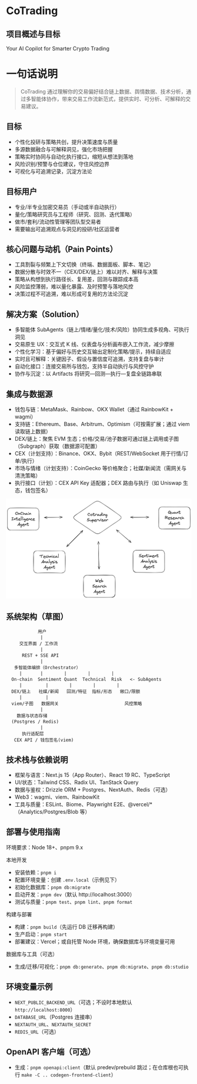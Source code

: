 # CoTrading

## 项目概述与目标

Your AI Copilot for Smarter Crypto Trading

# 一句话说明
> CoTrading 通过理解你的交易偏好结合链上数据、舆情数据、技术分析，通过多智能体协作，带来交易工作流新范式，提供实时、可分析、可解释的交易建议。

## 目标
- 个性化投研与策略共创，提升决策速度与质量
- 多源数据融合与可解释洞见，强化市场把握
- 策略实时协同与自动化执行接口，缩短从想法到落地
- 风险识别/预警与仓位建议，守住风控边界
- 可视化与可追溯记录，沉淀方法论

## 目标用户
- 专业/半专业加密交易员（手动或半自动执行）
- 量化/策略研究员与工程师（研究、回测、迭代策略）
- 做市/套利/流动性管理等团队型交易者
- 需要输出可追溯观点与洞见的投研/社区运营者

## 核心问题与动机（Pain Points）
- 工具割裂与频繁上下文切换（终端、数据面板、脚本、笔记）
- 数据分散与时效不一（CEX/DEX/链上）难以对齐、解释与决策
- 策略从构想到执行路径长、复用差，回测与跟踪成本高
- 风险监控薄弱，难以量化暴露、及时预警与落地风控
- 决策过程不可追溯，难以形成可复用的方法论沉淀

## 解决方案（Solution）
- 多智能体 SubAgents（链上/情绪/量化/技术/风险）协同生成多视角、可执行洞见
- 交易原生 UX：交互式 K 线、仪表盘与分析画布嵌入工作流，减少摩擦
- 个性化学习：基于偏好与历史交互输出定制化策略/提示，持续自适应
- 实时且可解释：关键因子、假设与置信度可追溯，支持复盘与审计
- 自动化接口：连接交易所与钱包，支持半自动执行与风控守护
 - 协作与沉淀：以 Artifacts 将研究—回测—执行—复盘全链路串联

## 集成与数据源
- 钱包与链：MetaMask、Rainbow、OKX Wallet（通过 RainbowKit + wagmi）
- 支持链：Ethereum、Base、Arbitrum、Optimism（可按需扩展；通过 viem 读取链上数据）
- DEX/链上：聚焦 EVM 生态；价格/交易/池子数据可通过链上调用或子图（Subgraph）获取（数据源可配置）
- CEX（计划支持）：Binance、OKX、Bybit（REST/WebSocket 用于行情/订单/执行）
- 市场与情绪（计划支持）：CoinGecko 等价格聚合；社媒/新闻流（需网关与清洗策略）
- 执行接口（计划）：CEX API Key 适配器；DEX 路由与执行（如 Uniswap 生态，钱包签名）


![项目预览](./pic.jpg)

## 系统架构（草图）
```
            用户
             |
     交互界面 / 工作流
             |
      REST + SSE API
             |
   多智能体编排（Orchestrator）
     |       |        |        |        |
  On-chain  Sentiment Quant  Technical  Risk   <- SubAgents
     |         |        |        |        |
  DEX/链上   社媒/新闻   回测/特征  指标/形态   敞口/限额
     |         |                               
  viem/子图   数据网关                         风控策略
             |
    数据与状态存储
  (Postgres / Redis)
             |
      执行适配层
   CEX API / 钱包签名(viem)
```

## 技术栈与依赖说明
- 框架与语言：Next.js 15（App Router）、React 19 RC、TypeScript
- UI/状态：Tailwind CSS、Radix UI、TanStack Query
- 数据与鉴权：Drizzle ORM + Postgres、NextAuth、Redis（可选）
- Web3：wagmi、viem、RainbowKit
- 工具与质量：ESLint、Biome、Playwright E2E、@vercel/*（Analytics/Postgres/Blob 等）

## 部署与使用指南
环境要求：Node 18+、pnpm 9.x

本地开发
- 安装依赖：`pnpm i`
- 配置环境变量：创建 `.env.local`（示例见下）
- 初始化数据库：`pnpm db:migrate`
- 启动开发：`pnpm dev`（默认 http://localhost:3000）
- 测试与质量：`pnpm test`、`pnpm lint`、`pnpm format`

构建与部署
- 构建：`pnpm build`（先运行 DB 迁移再构建）
- 生产启动：`pnpm start`
- 部署建议：Vercel；或自托管 Node 环境，确保数据库与环境变量可用

数据库与工具（可选）
- 生成/迁移/可视化：`pnpm db:generate`、`pnpm db:migrate`、`pnpm db:studio`

## 环境变量示例
- `NEXT_PUBLIC_BACKEND_URL`（可选；不设时本地默认 `http://localhost:8000`）
- `DATABASE_URL`（Postgres 连接串）
- `NEXTAUTH_URL`、`NEXTAUTH_SECRET`
- `REDIS_URL`（可选）

## OpenAPI 客户端（可选）
- 生成：`pnpm openapi:client`（默认 predev/prebuild 跳过；在仓库根也可执行 `make -C .. codegen-frontend-client`）

